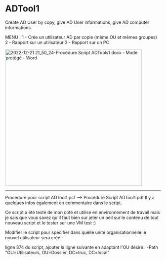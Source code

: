 # ADTool1
Create AD User by copy, give AD User informations, give AD computer informations.

MENU :
1 - Crée un utilisateur AD par copie (même OU et mêmes groupes)
2 - Rapport sur un utilisateur
3 - Rapport sur un PC

<img width="442" alt="2022-12-21 21_50_24-Procédure Script ADTools1 docx  -  Mode protégé - Word" src="https://user-images.githubusercontent.com/105367565/209009133-f8a5f7ec-636c-4b88-8c4e-87760aef51ed.png">

-----------------------------------------------------------------

Procédure pour script ADTool1.ps1 --> Procédure Script ADTool1.pdf
Il y a quelques infos également en commentaire dans le script.

Ce script a été testé de mon coté et utilisé en environnement de travail mais je sais que vous savez qu'il faut bien sur 
jeter un oeil sur le contenu de tout nouveau script et le tester sur une VM test :)


Modifier le script pour spécifier dans quelle unité organisationnelle le nouvel utilisateur sera créé :

ligne 374 du script, ajouter la ligne suivante en adaptant l'OU désiré :
-Path "OU=Utilisateurs, OU=Dossier, DC=truc, DC=local"


